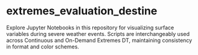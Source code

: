 # extremes_evaluation_destine
Explore Jupyter Notebooks in this repository for visualizing surface variables during severe weather events. Scripts are interchangeably used across Continuous and On-Demand Extremes DT, maintaining consistency in format and color schemes.
